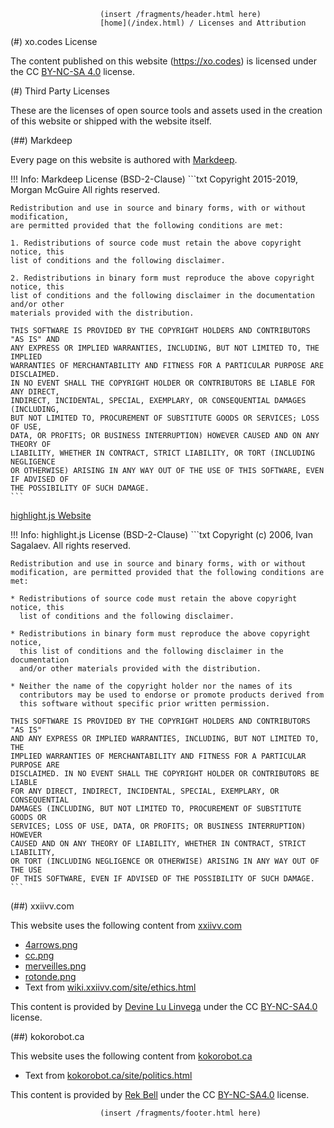                         (insert /fragments/header.html here) 
                        [home](/index.html) / Licenses and Attribution

(#) xo.codes License

The content published on this website (https://xo.codes) is licensed under the
CC [BY-NC-SA 4.0](https://creativecommons.org/licenses/by-nc-sa/4.0/) license.
                        
(#) Third Party Licenses

These are the licenses of open source tools and assets used in the creation of
this website or shipped with the website itself.

(##) Markdeep

Every page on this website is authored with [Markdeep](https://casual-effects.com/markdeep/).

!!! Info: Markdeep License (BSD-2-Clause)
    ```txt
    Copyright 2015-2019, Morgan McGuire
    All rights reserved.
    
    Redistribution and use in source and binary forms, with or without modification, 
    are permitted provided that the following conditions are met:
    
    1. Redistributions of source code must retain the above copyright notice, this
    list of conditions and the following disclaimer.
    
    2. Redistributions in binary form must reproduce the above copyright notice, this
    list of conditions and the following disclaimer in the documentation and/or other
    materials provided with the distribution.
    
    THIS SOFTWARE IS PROVIDED BY THE COPYRIGHT HOLDERS AND CONTRIBUTORS "AS IS" AND 
    ANY EXPRESS OR IMPLIED WARRANTIES, INCLUDING, BUT NOT LIMITED TO, THE IMPLIED 
    WARRANTIES OF MERCHANTABILITY AND FITNESS FOR A PARTICULAR PURPOSE ARE DISCLAIMED. 
    IN NO EVENT SHALL THE COPYRIGHT HOLDER OR CONTRIBUTORS BE LIABLE FOR ANY DIRECT, 
    INDIRECT, INCIDENTAL, SPECIAL, EXEMPLARY, OR CONSEQUENTIAL DAMAGES (INCLUDING, 
    BUT NOT LIMITED TO, PROCUREMENT OF SUBSTITUTE GOODS OR SERVICES; LOSS OF USE, 
    DATA, OR PROFITS; OR BUSINESS INTERRUPTION) HOWEVER CAUSED AND ON ANY THEORY OF 
    LIABILITY, WHETHER IN CONTRACT, STRICT LIABILITY, OR TORT (INCLUDING NEGLIGENCE 
    OR OTHERWISE) ARISING IN ANY WAY OUT OF THE USE OF THIS SOFTWARE, EVEN IF ADVISED OF
    THE POSSIBILITY OF SUCH DAMAGE.
    ```

[highlight.js Website](https://highlightjs.org/)

!!! Info: highlight.js License (BSD-2-Clause)
    ```txt
    Copyright (c) 2006, Ivan Sagalaev.
    All rights reserved.
    
    Redistribution and use in source and binary forms, with or without
    modification, are permitted provided that the following conditions are met:
    
    * Redistributions of source code must retain the above copyright notice, this
      list of conditions and the following disclaimer.
      
    * Redistributions in binary form must reproduce the above copyright notice,
      this list of conditions and the following disclaimer in the documentation
      and/or other materials provided with the distribution.
      
    * Neither the name of the copyright holder nor the names of its
      contributors may be used to endorse or promote products derived from
      this software without specific prior written permission.
      
    THIS SOFTWARE IS PROVIDED BY THE COPYRIGHT HOLDERS AND CONTRIBUTORS "AS IS"
    AND ANY EXPRESS OR IMPLIED WARRANTIES, INCLUDING, BUT NOT LIMITED TO, THE
    IMPLIED WARRANTIES OF MERCHANTABILITY AND FITNESS FOR A PARTICULAR PURPOSE ARE
    DISCLAIMED. IN NO EVENT SHALL THE COPYRIGHT HOLDER OR CONTRIBUTORS BE LIABLE
    FOR ANY DIRECT, INDIRECT, INCIDENTAL, SPECIAL, EXEMPLARY, OR CONSEQUENTIAL
    DAMAGES (INCLUDING, BUT NOT LIMITED TO, PROCUREMENT OF SUBSTITUTE GOODS OR
    SERVICES; LOSS OF USE, DATA, OR PROFITS; OR BUSINESS INTERRUPTION) HOWEVER
    CAUSED AND ON ANY THEORY OF LIABILITY, WHETHER IN CONTRACT, STRICT LIABILITY,
    OR TORT (INCLUDING NEGLIGENCE OR OTHERWISE) ARISING IN ANY WAY OUT OF THE USE
    OF THIS SOFTWARE, EVEN IF ADVISED OF THE POSSIBILITY OF SUCH DAMAGE.
    ```

(##) xxiivv.com

This website uses the following content from [xxiivv.com](https://wiki.xxiivv.com/)

* [4arrows.png](/data/site/icons/4arrows.png)
* [cc.png](/data/site/icons/cc.png)
* [merveilles.png](/data/site/icons/merveilles.png)
* [rotonde.png](/data/site/icons/rotonde.png)
* Text from [wiki.xxiivv.com/site/ethics.html](https://wiki.xxiivv.com/site/ethics.html)


This content is provided by 
[Devine Lu Linvega](https://wiki.xxiivv.com/site/devine_lu_linvega.html) under
the CC [BY-NC-SA4.0](https://creativecommons.org/licenses/by-nc-sa/4.0/)
license.

(##) kokorobot.ca

This website uses the following content from
[kokorobot.ca](https://kokorobot.ca)

* Text from [kokorobot.ca/site/politics.html](https://kokorobot.ca/site/politics.html)

This content is provided by [Rek Bell](https://kokorobot.ca/) under the CC
[BY-NC-SA4.0](https://creativecommons.org/licenses/by-nc-sa/4.0/) license.

                        (insert /fragments/footer.html here) 